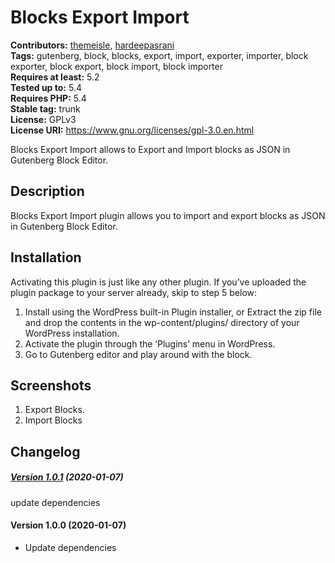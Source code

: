 # Blocks Export Import #
**Contributors:** [themeisle](https://profiles.wordpress.org/themeisle), [hardeepasrani](https://profiles.wordpress.org/hardeepasrani)  
**Tags:** gutenberg, block, blocks, export, import, exporter, importer, block exporter, block export, block import, block importer  
**Requires at least:** 5.2      
**Tested up to:** 5.4  
**Requires PHP:** 5.4    
**Stable tag:** trunk  
**License:** GPLv3    
**License URI:** https://www.gnu.org/licenses/gpl-3.0.en.html    

Blocks Export Import allows to Export and Import blocks as JSON in Gutenberg Block Editor.

## Description ##

Blocks Export Import plugin allows you to import and export blocks as JSON in Gutenberg Block Editor.

## Installation ##
Activating this plugin is just like any other plugin. If you’ve uploaded the plugin package to your server already, skip to step 5 below:

1. Install using the WordPress built-in Plugin installer, or Extract the zip file and drop the contents in the wp-content/plugins/ directory of your WordPress installation.
2. Activate the plugin through the ‘Plugins’ menu in WordPress.
3. Go to Gutenberg editor and play around with the block.

## Screenshots ##

1. Export Blocks.
2. Import Blocks


## Changelog ##

##### [Version 1.0.1](https://github.com/Codeinwp/blocks-export-import/compare/v1.0.0...v1.0.1) (2020-01-07)

update dependencies




####  Version 1.0.0 (2020-01-07)

* Update dependencies


